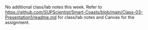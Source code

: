 No additional class/lab notes this week. Refer to https://github.com/SUPScientist/Smart-Coasts/blob/main/Class-03-Presentation1/readme.md for class/lab notes and Canvas for the assignment.